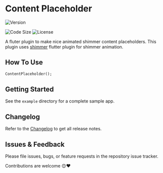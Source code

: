 # Content Placeholder

![Version](https://img.shields.io/static/v1?label=Version&message=0.0.1&color=yellow)
<!-- ![Build Status](https://github.com/ctrleffive/content-placeholder/workflows/Build/badge.svg) -->
![Code Size](https://img.shields.io/github/languages/code-size/ctrleffive/content-placeholder?label=Code%20Size)
![License](https://img.shields.io/github/license/ctrleffive/content-placeholder?label=License)

A fluter plugin to make nice animated shimmer content placeholders. This plugin uses [shimmer](https://pub.dev/packages/shimmer) flutter plugin for shimmer animation.

## How To Use

```dart
ContentPlaceholder();
```

  
## Getting Started
See the `example` directory for a complete sample app.

## Changelog

Refer to the [Changelog](CHANGELOG.md) to get all release notes.

## Issues & Feedback

Please file issues, bugs, or feature requests in the repository issue tracker.

Contributions are welcome 😊❤️